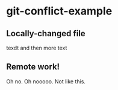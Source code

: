 # git-conflict-example

## Locally-changed file

texdt and then more text
## Remote work! 

Oh no. Oh nooooo. Not like this. 

